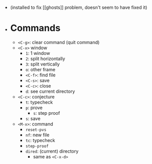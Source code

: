 - (installed to fix [[ghosts]] problem, doesn't seem to have fixed it)
- # Commands
	- `<C-g>`: clear command (quit command)
	- `<C-x>` window
		- `1`: 1 window
		- `2`: split horizontally
		- `3`: split vertically
		- `o`: other frame
		- `<C-f>`: find file
		- `<C-s>`: save
		- `<C-c>`: close
		- `d`: see current directory
	- `<C-c>`: conjecture
		- `t`: typecheck
		- `p`: prove
			- `s`: step proof
		- `s`: save
	- `<M-x>`: command
		- `reset-pvs`
		- `nf`: new file
		- `tc`: typecheck
		- `step-proof`
		- `dired`: (current) directory
			- same as `<C-x-d>`
